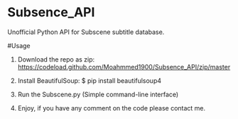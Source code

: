 # Subsence_API
Unofficial Python API for Subscene subtitle database.

#Usage
1. Download the repo as zip:
https://codeload.github.com/Moahmmed1900/Subsence_API/zip/master

2. Install BeautifulSoup:
$ pip install beautifulsoup4

3. Run the Subscene.py (Simple command-line interface)

4. Enjoy, if you have any comment on the code please contact me.
